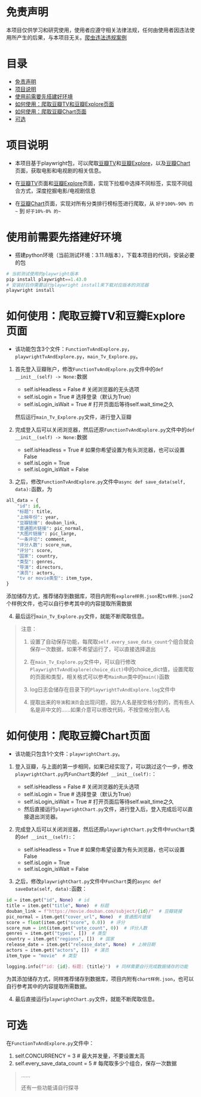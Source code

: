 # 免责声明

本项目仅供学习和研究使用，使用者应遵守相关法律法规，任何由使用者因违法使用所产生的后果，与本项目无关。[爬虫违法违规案例](https://github.com/HiddenStrawberry/Crawler_Illegal_Cases_In_China)

# 目录

- [免责声明](#免责声明)
- [项目说明](#项目说明)
- [使用前需要先搭建好环境](#使用前需要先搭建好环境)
- [如何使用：爬取豆瓣TV和豆瓣Explore页面](#如何使用爬取豆瓣tv和豆瓣explore页面)
- [如何使用：爬取豆瓣Chart页面](#如何使用爬取豆瓣chart页面)
- [可选](#可选)

# 项目说明

- 本项目基于playwright包，可以爬取[豆瓣TV](https://movie.douban.com/tv/)和[豆瓣Explore](https://movie.douban.com/explore)，以及[豆瓣Chart](https://movie.douban.com/chart)页面，获取电影和电视剧的相关信息。

- 在[豆瓣TV](https://movie.douban.com/tv/)页面和[豆瓣Explore](https://movie.douban.com/explore)页面，实现下拉框中选择不同标签，实现不同组合方式，深度挖掘电影/电视剧信息

- 在[豆瓣Chart](https://movie.douban.com/chart)页面，实现对所有分类排行榜标签进行爬取，从 `好于100%-90% 的~` 到 `好于10%-0% 的~`

# 使用前需要先搭建好环境
- 搭建python环境（当前测试环境：3.11.8版本），下载本项目的代码，安装必要的包
```python
# 当前测试使用的playwright版本
pip install playwright==1.43.0
# 安装好后你需要运行playwright install来下载对应版本的浏览器
playwright install
```

# 如何使用：爬取豆瓣TV和豆瓣Explore页面

- 该功能包含3个文件：`FunctionTvAndExplore.py`，`playwrightTvAndExplore.py`，`main_Tv_Explore.py`。

1. 首先登入豆瓣账户，修改`FunctionTvAndExplore.py`文件中的`def __init__(self) -> None:`数据
    - self.isHeadless = False # 关闭浏览器的无头选项
    - self.isLogin = True  # 选择登录（默认为True）
    - self.isLogin_isWait = True  # 打开页面后等待self.wait_time之久
    
    然后运行`main_Tv_Explore.py`文件，进行登入豆瓣

2. 完成登入后可以关闭浏览器，然后还原`FunctionTvAndExplore.py`文件中的`def __init__(self) -> None:`数据
    - self.isHeadless = True # 如果你希望设置为有头浏览器，也可以设置False
    - self.isLogin = True
    - self.isLogin_isWait = False

3. 之后，修改`FunctionTvAndExplore.py`文件中`async def save_data(self, data):`函数，为
```python
all_data = {
    "id": id,
    "标题": title,
    "上映年份": year,
    "豆瓣链接": douban_link,
    "普通图片链接": pic_normal,
    "大图片链接": pic_large,
    "一条评论": comment,
    "评分人数": score_num,
    "评分": score,
    "国家": country,
    "类型": genres,
    "导演": directors,
    "演员": actors,
    "tv or movie类型": item_type,
}
```
添加储存方式，推荐储存到数据库，项目内附有`explore样例.json`和`tv样例.json`2个样例文件，也可以自行参考其中的内容提取所需数据

4. 最后运行`main_Tv_Explore.py`文件，就能不断爬取信息。
>注意：
>
> 1. 设置了自动保存功能，每爬取`self.every_save_data_count`个组合就会保存一次数据，如果不希望运行了，可以直接选择退出
>
> 2. 在`main_Tv_Explore.py`文件中，可以自行修改`PlaywrightTvAndExplore(choice_dict)`中的choice_dict值，设置爬取的页面和类型，相关格式可以参考`MainRun`类中的`main()`函数
>
> 3. log日志会储存在目录下的`PlaywrightTvAndExplore.log`文件中
>
> 4. 提取出来的`导演`和`演员`会出现问题，因为人名是按空格分割的，而有些人名是非中文的……如果介意可以修改代码，不按空格分割人名

# 如何使用：爬取豆瓣Chart页面

- 该功能只包含1个文件：`playwrightChart.py`。

1. 登入豆瓣，与上面的第一步相同，如果已经实现了，可以跳过这个一步，修改`playwrightChart.py`内`FunChart`类的`def __init__(self):`：
    - self.isHeadless = False # 关闭浏览器的无头选项
    - self.isLogin = True  # 选择登录（默认为True）
    - self.isLogin_isWait = True  # 打开页面后等待self.wait_time之久
    - 然后直接运行`playwrightChart.py`文件，进行登入后，登入完成后可以直接退出浏览器。

2. 完成登入后可以关闭浏览器，然后还原`playwrightChart.py`文件中`FunChart`类的`def __init__(self):`：
    - self.isHeadless = True # 如果你希望设置为有头浏览器，也可以设置False
    - self.isLogin = True
    - self.isLogin_isWait = False

3. 之后，修改`playwrightChart.py`文件中`FunChart`类的`async def saveData(self, data):`函数：
```python
id = item.get("id", None)  # id
title = item.get("title", None)  # 标题
douban_link = f"https://movie.douban.com/subject/{id}/"  # 豆瓣链接
pic_normal = item.get("cover_url", None)  # 普通图片链接
score = float(item.get("score", 0.0))  # 评分
score_num = int(item.get("vote_count", 0))  # 评分人数
genres = item.get("types", [])  # 类型
country = item.get("regions", [])  # 国家
release_date = item.get("release_date", None)  # 上映日期
actors = item.get("actors", [])  # 演员
item_type = "movie"  # 类型

logging.info(f"id: {id}，标题: {title}")  # 同样需要自行完成数据储存的功能
```
为其添加储存方式，同样推荐储存到数据库，项目内附有`chart样例.json`，也可以自行参考其中的内容提取所需数据。

4. 最后直接运行`playwrightChart.py`文件，就能不断爬取信息。

# 可选
在`FunctionTvAndExplore.py`文件中：
1. self.CONCURRENCY = 3  # 最大并发量，不要设置太高
2. self.every_save_data_count = 5  # 每爬取多少个组合，保存一次数据

>……
>
>还有一些功能请自行探寻